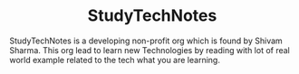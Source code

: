 # <div align="center"> StudyTechNotes</div>
StudyTechNotes is a developing non-profit org which is found by Shivam Sharma. This org lead to learn new Technologies by reading with lot of real world example related to the tech what you are learning.
